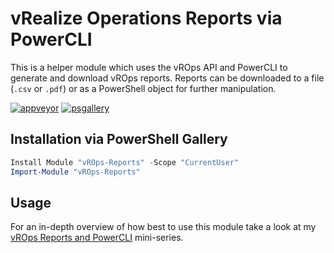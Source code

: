 # vRealize Operations Reports via PowerCLI

This is a helper module which uses the vROps API and PowerCLI to generate and download vROps reports.
Reports can be downloaded to a file (`.csv` or `.pdf`) or as a PowerShell object for further manipulation.

[![appveyor](https://img.shields.io/appveyor/ci/ryan-jan/vrops-reports?style=flat-square&logo=appveyor)](https://ci.appveyor.com/project/ryan-jan/vrops-reports)
[![psgallery](https://img.shields.io/powershellgallery/v/vrops-reports?style=flat-square&logo=powershell)](https://www.powershellgallery.com/packages/vROps-Reports)

## Installation via PowerShell Gallery

```powershell
Install Module "vROps-Reports" -Scope "CurrentUser"
Import-Module "vROps-Reports"
```

## Usage

For an in-depth overview of how best to use this module take a look at my 
[vROps Reports and PowerCLI](https://ryanjan.uk/2018/06/24/vrops-reports-and-powercli-part-three-a-helper-module/) mini-series.
